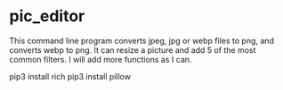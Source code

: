 # pic_editor
This command line program converts jpeg, jpg or webp files to png, and converts webp to png.
It can resize a picture and add 5 of the most common filters.
I will add more functions as I can.

pip3 install rich
pip3 install pillow

